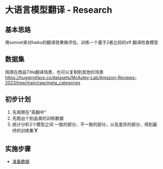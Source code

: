# 大语言模型翻译 - Research

## 基本思路
用sonnet来对haiku的翻译效果做评估，训练一个基于2者比较的sft 翻译检查模型

## 数据集
局限在商品Title翻译场景，也可以复制到其他的场景
https://huggingface.co/datasets/McAuley-Lab/Amazon-Reviews-2023/tree/main/raw/meta_categories

## 初步计划
1. 先局限在“英翻中”
2. 先跑出个别品类的训练数据
3. 统计分析2个模型之间 一致的部分，不一致的部分，以及差异的部分，得到最终的训练集🏋️

## 实施步骤

 - [准备数据](./data_preparation/README.md)
